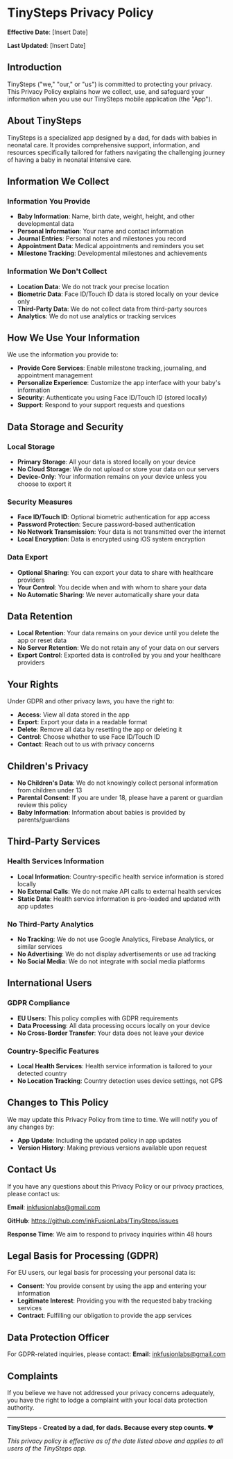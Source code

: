 # TinySteps Privacy Policy

**Effective Date**: [Insert Date]

**Last Updated**: [Insert Date]

## Introduction

TinySteps ("we," "our," or "us") is committed to protecting your privacy. This Privacy Policy explains how we collect, use, and safeguard your information when you use our TinySteps mobile application (the "App").

## About TinySteps

TinySteps is a specialized app designed by a dad, for dads with babies in neonatal care. It provides comprehensive support, information, and resources specifically tailored for fathers navigating the challenging journey of having a baby in neonatal intensive care.

## Information We Collect

### Information You Provide
- **Baby Information**: Name, birth date, weight, height, and other developmental data
- **Personal Information**: Your name and contact information
- **Journal Entries**: Personal notes and milestones you record
- **Appointment Data**: Medical appointments and reminders you set
- **Milestone Tracking**: Developmental milestones and achievements

### Information We Don't Collect
- **Location Data**: We do not track your precise location
- **Biometric Data**: Face ID/Touch ID data is stored locally on your device only
- **Third-Party Data**: We do not collect data from third-party sources
- **Analytics**: We do not use analytics or tracking services

## How We Use Your Information

We use the information you provide to:
- **Provide Core Services**: Enable milestone tracking, journaling, and appointment management
- **Personalize Experience**: Customize the app interface with your baby's information
- **Security**: Authenticate you using Face ID/Touch ID (stored locally)
- **Support**: Respond to your support requests and questions

## Data Storage and Security

### Local Storage
- **Primary Storage**: All your data is stored locally on your device
- **No Cloud Storage**: We do not upload or store your data on our servers
- **Device-Only**: Your information remains on your device unless you choose to export it

### Security Measures
- **Face ID/Touch ID**: Optional biometric authentication for app access
- **Password Protection**: Secure password-based authentication
- **No Network Transmission**: Your data is not transmitted over the internet
- **Local Encryption**: Data is encrypted using iOS system encryption

### Data Export
- **Optional Sharing**: You can export your data to share with healthcare providers
- **Your Control**: You decide when and with whom to share your data
- **No Automatic Sharing**: We never automatically share your data

## Data Retention

- **Local Retention**: Your data remains on your device until you delete the app or reset data
- **No Server Retention**: We do not retain any of your data on our servers
- **Export Control**: Exported data is controlled by you and your healthcare providers

## Your Rights

Under GDPR and other privacy laws, you have the right to:
- **Access**: View all data stored in the app
- **Export**: Export your data in a readable format
- **Delete**: Remove all data by resetting the app or deleting it
- **Control**: Choose whether to use Face ID/Touch ID
- **Contact**: Reach out to us with privacy concerns

## Children's Privacy

- **No Children's Data**: We do not knowingly collect personal information from children under 13
- **Parental Consent**: If you are under 18, please have a parent or guardian review this policy
- **Baby Information**: Information about babies is provided by parents/guardians

## Third-Party Services

### Health Services Information
- **Local Information**: Country-specific health service information is stored locally
- **No External Calls**: We do not make API calls to external health services
- **Static Data**: Health service information is pre-loaded and updated with app updates

### No Third-Party Analytics
- **No Tracking**: We do not use Google Analytics, Firebase Analytics, or similar services
- **No Advertising**: We do not display advertisements or use ad tracking
- **No Social Media**: We do not integrate with social media platforms

## International Users

### GDPR Compliance
- **EU Users**: This policy complies with GDPR requirements
- **Data Processing**: All data processing occurs locally on your device
- **No Cross-Border Transfer**: Your data does not leave your device

### Country-Specific Features
- **Local Health Services**: Health service information is tailored to your detected country
- **No Location Tracking**: Country detection uses device settings, not GPS

## Changes to This Policy

We may update this Privacy Policy from time to time. We will notify you of any changes by:
- **App Update**: Including the updated policy in app updates
- **Version History**: Making previous versions available upon request

## Contact Us

If you have any questions about this Privacy Policy or our privacy practices, please contact us:

**Email**: inkfusionlabs@gmail.com

**GitHub**: https://github.com/inkFusionLabs/TinySteps/issues

**Response Time**: We aim to respond to privacy inquiries within 48 hours

## Legal Basis for Processing (GDPR)

For EU users, our legal basis for processing your personal data is:
- **Consent**: You provide consent by using the app and entering your information
- **Legitimate Interest**: Providing you with the requested baby tracking services
- **Contract**: Fulfilling our obligation to provide the app services

## Data Protection Officer

For GDPR-related inquiries, please contact:
**Email**: inkfusionlabs@gmail.com

## Complaints

If you believe we have not addressed your privacy concerns adequately, you have the right to lodge a complaint with your local data protection authority.

---

**TinySteps - Created by a dad, for dads. Because every step counts. ❤️**

*This privacy policy is effective as of the date listed above and applies to all users of the TinySteps app.* 